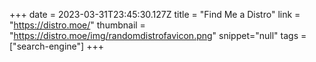 +++
date = 2023-03-31T23:45:30.127Z
title = "Find Me a Distro"
link = "https://distro.moe/"
thumbnail = "https://distro.moe/img/randomdistrofavicon.png"
snippet="null"
tags = ["search-engine"]
+++
